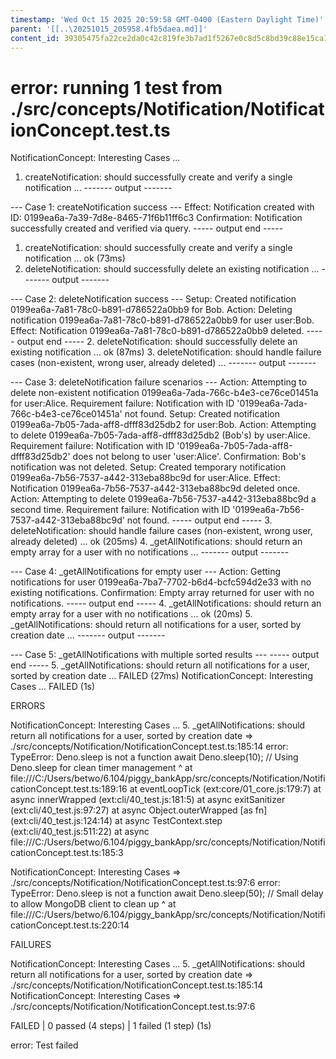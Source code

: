 ```yaml
---
timestamp: 'Wed Oct 15 2025 20:59:58 GMT-0400 (Eastern Daylight Time)'
parent: '[[..\20251015_205958.4fb5daea.md]]'
content_id: 39305475fa22ce2da0c42c819fe3b7ad1f5267e0c8d5c8bd39c88e15ca145610
---
```


# error: running 1 test from ./src/concepts/Notification/NotificationConcept.test.ts

NotificationConcept: Interesting Cases ...

1. createNotification: should successfully create and verify a single notification ...
   \------- output -------

\--- Case 1: createNotification success ---
Effect: Notification created with ID: 0199ea6a-7a39-7d8e-8465-71f6b11ff6c3
Confirmation: Notification successfully created and verified via query.
\----- output end -----

1. createNotification: should successfully create and verify a single notification ... ok (73ms)
2. deleteNotification: should successfully delete an existing notification ...
   \------- output -------

\--- Case 2: deleteNotification success ---
Setup: Created notification 0199ea6a-7a81-78c0-b891-d786522a0bb9 for Bob.
Action: Deleting notification 0199ea6a-7a81-78c0-b891-d786522a0bb9 for user user:Bob.
Effect: Notification 0199ea6a-7a81-78c0-b891-d786522a0bb9 deleted.
\----- output end -----
2\. deleteNotification: should successfully delete an existing notification ... ok (87ms)
3\. deleteNotification: should handle failure cases (non-existent, wrong user, already deleted) ...
\------- output -------

\--- Case 3: deleteNotification failure scenarios ---
Action: Attempting to delete non-existent notification 0199ea6a-7ada-766c-b4e3-ce76ce01451a for user:Alice.
Requirement failure: Notification with ID '0199ea6a-7ada-766c-b4e3-ce76ce01451a' not found.
Setup: Created notification 0199ea6a-7b05-7ada-aff8-dfff83d25db2 for user:Bob.
Action: Attempting to delete 0199ea6a-7b05-7ada-aff8-dfff83d25db2 (Bob's) by user:Alice.
Requirement failure: Notification with ID '0199ea6a-7b05-7ada-aff8-dfff83d25db2' does not belong to user 'user:Alice'.
Confirmation: Bob's notification was not deleted.
Setup: Created temporary notification 0199ea6a-7b56-7537-a442-313eba88bc9d for user:Alice.
Effect: Notification 0199ea6a-7b56-7537-a442-313eba88bc9d deleted once.
Action: Attempting to delete 0199ea6a-7b56-7537-a442-313eba88bc9d a second time.
Requirement failure: Notification with ID '0199ea6a-7b56-7537-a442-313eba88bc9d' not found.
\----- output end -----
3\. deleteNotification: should handle failure cases (non-existent, wrong user, already deleted) ... ok (205ms)
4\. \_getAllNotifications: should return an empty array for a user with no notifications ...
\------- output -------

\--- Case 4: \_getAllNotifications for empty user ---
Action: Getting notifications for user 0199ea6a-7ba7-7702-b6d4-bcfc594d2e33 with no existing notifications.
Confirmation: Empty array returned for user with no notifications.
\----- output end -----
4\. \_getAllNotifications: should return an empty array for a user with no notifications ... ok (20ms)
5\. \_getAllNotifications: should return all notifications for a user, sorted by creation date ...
\------- output -------

\--- Case 5: \_getAllNotifications with multiple sorted results ---
\----- output end -----
5\. \_getAllNotifications: should return all notifications for a user, sorted by creation date ... FAILED (27ms)
NotificationConcept: Interesting Cases ... FAILED (1s)

ERRORS

NotificationConcept: Interesting Cases ... 5. \_getAllNotifications: should return all notifications for a user, sorted by creation date => ./src/concepts/Notification/NotificationConcept.test.ts:185:14
error: TypeError: Deno.sleep is not a function
await Deno.sleep(10); // Using Deno.sleep for clean timer management
^
at file:///C:/Users/betwo/6.104/piggy\_bankApp/src/concepts/Notification/NotificationConcept.test.ts:189:16
at eventLoopTick (ext:core/01\_core.js:179:7)
at async innerWrapped (ext:cli/40\_test.js:181:5)
at async exitSanitizer (ext:cli/40\_test.js:97:27)
at async Object.outerWrapped \[as fn] (ext:cli/40\_test.js:124:14)
at async TestContext.step (ext:cli/40\_test.js:511:22)
at async file:///C:/Users/betwo/6.104/piggy\_bankApp/src/concepts/Notification/NotificationConcept.test.ts:185:3

NotificationConcept: Interesting Cases => ./src/concepts/Notification/NotificationConcept.test.ts:97:6
error: TypeError: Deno.sleep is not a function
await Deno.sleep(50); // Small delay to allow MongoDB client to clean up
^
at file:///C:/Users/betwo/6.104/piggy\_bankApp/src/concepts/Notification/NotificationConcept.test.ts:220:14

FAILURES

NotificationConcept: Interesting Cases ... 5. \_getAllNotifications: should return all notifications for a user, sorted by creation date => ./src/concepts/Notification/NotificationConcept.test.ts:185:14
NotificationConcept: Interesting Cases => ./src/concepts/Notification/NotificationConcept.test.ts:97:6

FAILED | 0 passed (4 steps) | 1 failed (1 step) (1s)

error: Test failed
